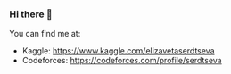 ### Hi there 👋

<!--
**serdtseva/serdtseva** is a ✨ _special_ ✨ repository because its `README.md` (this file) appears on your GitHub profile.

Here are some ideas to get you started:

- 🔭 I’m currently working on ...
- 🌱 I’m currently learning ...
- 👯 I’m looking to collaborate on ...
- 🤔 I’m looking for help with ...
- 💬 Ask me about ...
- 📫 How to reach me: ...
- 😄 Pronouns: ...
- ⚡ Fun fact: ...
-->

You can find me at:
  - Kaggle: https://www.kaggle.com/elizavetaserdtseva
  - Codeforces: https://codeforces.com/profile/serdtseva
